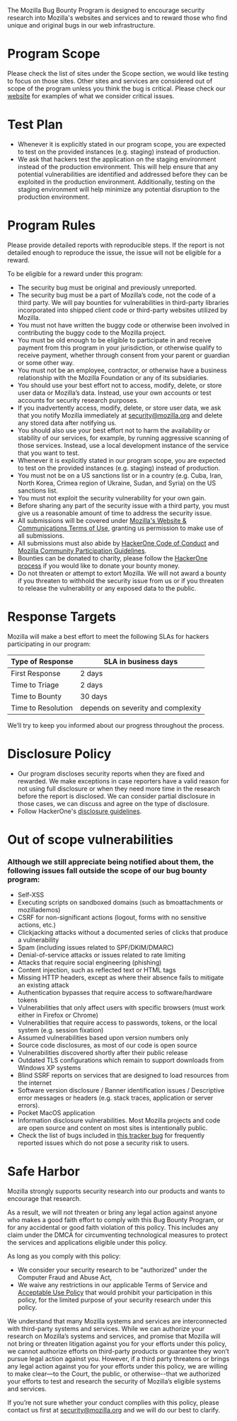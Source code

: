 The Mozilla Bug Bounty Program is designed to encourage security research into Mozilla's websites and services and to reward those who find unique and original bugs in our web infrastructure.

# Program Scope

Please check the list of sites under the Scope section, we would like testing to focus on those sites. Other sites and services are considered out of scope of the program unless you think the bug is critical. Please check our [website](https://www.mozilla.org/en-US/security/web-bug-bounty/) for examples of what we consider critical issues.

# Test Plan
* Whenever it is explicitly stated in our program scope, you are expected to test on the provided instances (e.g. staging) instead of production.
* We ask that hackers test the application on the staging environment instead of the production environment. This will help ensure that any potential vulnerabilities are identified and addressed before they can be exploited in the production environment. Additionally, testing on the staging environment will help minimize any potential disruption to the production environment.

# Program Rules
Please provide detailed reports with reproducible steps. If the report is not detailed enough to reproduce the issue, the issue will not be eligible for a reward.

To be eligible for a reward under this program:

* The security bug must be original and previously unreported. 
* The security bug must be a part of Mozilla’s code, not the code of a third party. We will pay bounties for vulnerabilities in third-party libraries incorporated into shipped client code or third-party websites utilized by Mozilla.
* You must not have written the buggy code or otherwise been involved in contributing the buggy code to the Mozilla project.
* You must be old enough to be eligible to participate in and receive payment from this program in your jurisdiction, or otherwise qualify to receive payment, whether through consent from your parent or guardian or some other way.
 * You must not be an employee, contractor, or otherwise have a business relationship with the Mozilla Foundation or any of its subsidiaries.
* You should use your best effort not to access, modify, delete, or store user data or Mozilla’s data. Instead, use your own accounts or test accounts for security research purposes.
* If you inadvertently access, modify, delete, or store user data, we ask that you notify Mozilla immediately at security@mozilla.org and delete any stored data after notifying us.
* You should also use your best effort not to harm the availability or stability of our services, for example, by running aggressive scanning of those services. Instead, use a local development instance of the service that you want to test.
* Whenever it is explicitly stated in our program scope, you are expected to test on the provided instances (e.g. staging) instead of production.
* You must not be on a US sanctions list or in a country (e.g. Cuba, Iran, North Korea, Crimea region of Ukraine, Sudan, and Syria) on the US sanctions list.
* You must not exploit the security vulnerability for your own gain.
* Before sharing any part of the security issue with a third party, you must give us a reasonable amount of time to address the security issue.
* All submissions will be covered under [Mozilla's Website & Communications Terms of Use](https://www.mozilla.org/en-US/about/legal/terms/mozilla/), granting us permission to make use of all submissions.
* All submissions must also abide by [HackerOne Code of Conduct](https://www.hackerone.com/policies/code-of-conduct) and [Mozilla Community Participation Guidelines](https://www.mozilla.org/en-US/about/governance/policies/participation/).
* Bounties can be donated to charity, please follow the [HackerOne process](https://docs.hackerone.com/hackers/payments.html#donating-bounties-to-charity) if you would like to donate your bounty money.
* Do not threaten or attempt to extort Mozilla. We will not award a bounty if you threaten to withhold the security issue from us or if you threaten to release the vulnerability or any exposed data to the public.

# Response Targets
Mozilla will make a best effort to meet the following SLAs for hackers participating in our program:

| Type of Response | SLA in business days |
| ------------- | ------------- |
| First Response | 2 days |
| Time to Triage | 2 days |
| Time to Bounty | 30 days |
| Time to Resolution | depends on severity and complexity |

We’ll try to keep you informed about our progress throughout the process.

# Disclosure Policy
* Our program discloses security reports when they are fixed and rewarded. We make exceptions in case reporters have a valid reason for not using full disclosure or when they need more time in the research before the report is disclosed. We can consider partial disclosure in those cases, we can discuss and agree on the type of disclosure.
* Follow HackerOne's [disclosure guidelines](https://www.hackerone.com/disclosure-guidelines).

# Out of scope vulnerabilities

### Although we still appreciate being notified about them, the following issues fall outside the scope of our bug bounty program:

* Self-XSS
* Executing scripts on sandboxed domains (such as bmoattachments or mozillademos)
* CSRF for non-significant actions (logout, forms with no sensitive actions, etc.)
* Clickjacking attacks without a documented series of clicks that produce a vulnerability
* Spam (including issues related to SPF/DKIM/DMARC)
* Denial-of-service attacks or issues related to rate limiting
* Attacks that require social engineering (phishing)
* Content injection, such as reflected text or HTML tags
* Missing HTTP headers, except as where their absence fails to mitigate an existing attack
* Authentication bypasses that require access to software/hardware tokens
* Vulnerabilities that only affect users with specific browsers (must work either in Firefox or Chrome)
* Vulnerabilities that require access to passwords, tokens, or the local system (e.g. session fixation)
* Assumed vulnerabilities based upon version numbers only
* Source code disclosures, as most of our code is open source
* Vulnerabilities discovered shortly after their public release
* Outdated TLS configurations which remain to support downloads from Windows XP systems
* Blind SSRF reports on services that are designed to load resources from the internet
* Software version disclosure / Banner identification issues / Descriptive error messages or headers (e.g. stack traces, application or server errors).
* Pocket MacOS application
* Information disclosure vulnerabilities. Most Mozilla projects and code are open source and content on most sites is intentionally public.
* Check the list of bugs included in [this tracker bug](https://bugzilla.mozilla.org/show_bug.cgi?id=1830029) for frequently reported issues which do not pose a security risk to users.
    
# Safe Harbor

Mozilla strongly supports security research into our products and wants to encourage that research.

As a result, we will not threaten or bring any legal action against anyone who makes a good faith effort to comply with this Bug Bounty Program, or for any accidental or good faith violation of this policy. This includes any claim under the DMCA for circumventing technological measures to protect the services and applications eligible under this policy.

As long as you comply with this policy:

 * We consider your security research to be "authorized" under the Computer Fraud and Abuse Act,
 * We waive any restrictions in our applicable Terms of Service and [Acceptable Use Policy]( https://www.mozilla.org/en-US/about/legal/acceptable-use/) that would prohibit your participation in this policy, for the limited purpose of your security research under this policy.

We understand that many Mozilla systems and services are interconnected with third-party systems and services. While we can authorize your research on Mozilla’s systems and services, and promise that Mozilla will not bring or threaten litigation against you for your efforts under this policy, we cannot authorize efforts on third-party products or guarantee they won’t pursue legal action against you. However, if a third party threatens or brings any legal action against you for your efforts under this policy, we are willing to make clear—to the Court, the public, or otherwise--that we authorized your efforts to test and research the security of Mozilla’s eligible systems and services.

If you’re not sure whether your conduct complies with this policy, please contact us first at security@mozilla.org and we will do our best to clarify.
